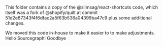 This folder contains a copy of the @slimsag/react-shortcuts code, which itself
was a fork of @shopify/quilt at commit 51d2e87343f4f6dfac2a5f63b536a04399ba47c9
plus some additional changes.

We moved this code in-house to make it easier to to make adjustments.
Hello Sourcegraph!
Goodbye
